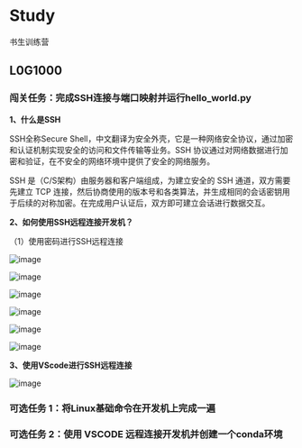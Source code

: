 # Study
书生训练营
## L0G1000
### 闯关任务：完成SSH连接与端口映射并运行hello_world.py
**1、什么是SSH**

SSH全称Secure Shell，中文翻译为安全外壳，它是一种网络安全协议，通过加密和认证机制实现安全的访问和文件传输等业务。SSH 协议通过对网络数据进行加密和验证，在不安全的网络环境中提供了安全的网络服务。

SSH 是（C/S架构）由服务器和客户端组成，为建立安全的 SSH 通道，双方需要先建立 TCP 连接，然后协商使用的版本号和各类算法，并生成相同的会话密钥用于后续的对称加密。在完成用户认证后，双方即可建立会话进行数据交互。

**2、如何使用SSH远程连接开发机？**

（1）使用密码进行SSH远程连接

![image](https://github.com/user-attachments/assets/8791256b-e5e9-47cc-a60b-57346f1527d4)

![image](https://github.com/user-attachments/assets/4d1af654-ce05-485c-a160-d9f45775a8f0)

![image](https://github.com/user-attachments/assets/1ee0f502-6bd2-41a9-b521-68581b02348d)

![image](https://github.com/user-attachments/assets/c2841e73-0acb-4159-85d7-115cca50a50b)

![image](https://github.com/user-attachments/assets/17b21d4c-8d64-4f4b-adfd-74f4b8d08c72)

![image](https://github.com/user-attachments/assets/02ed8611-4edb-4346-b7b5-52c8f4bd1c06)

**3、使用VScode进行SSH远程连接**

![image](https://github.com/user-attachments/assets/7124b3af-ee0d-4f77-aad5-b5e0e5bbdbfa)






### 可选任务 1：将Linux基础命令在开发机上完成一遍


### 可选任务 2：使用 VSCODE 远程连接开发机并创建一个conda环境
